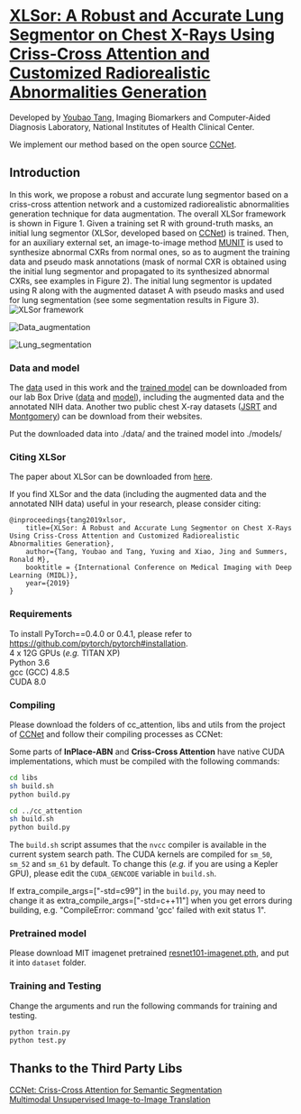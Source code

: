 # [XLSor: A Robust and Accurate Lung Segmentor on Chest X-Rays Using Criss-Cross Attention and Customized Radiorealistic Abnormalities Generation](https://openreview.net/pdf?id=B1lpb10Ry4)
Developed by [Youbao Tang](https://tangyoubao.github.io/), Imaging Biomarkers and Computer-Aided Diagnosis Laboratory, National Institutes of Health Clinical Center.

We implement our method based on the open source [CCNet](https://github.com/speedinghzl/CCNet). 

## Introduction
In this work, we  propose  a  robust  and  accurate  lung  segmentor  based  on  a  criss-cross attention  network  and  a  customized  radiorealistic  abnormalities  generation  technique  for data augmentation. The overall XLSor framework is shown in Figure 1. Given a training set R with ground-truth masks, an initial lung segmentor (XLSor, developed based on [CCNet](https://github.com/speedinghzl/CCNet)) is trained. Then, for an auxiliary external set, an image-to-image method [MUNIT](https://github.com/NVlabs/MUNIT)  is used to synthesize abnormal CXRs from normal ones, so as to augment the training data and pseudo mask annotations (mask of normal CXR is obtained using the initial lung segmentor and propagated to its synthesized abnormal CXRs, see examples in Figure 2). The initial lung segmentor is updated using R along with the augmented dataset A with pseudo masks and used for lung segmentation (see some segmentation results in Figure 3). 
![XLSor framework](images/framework.png)

![Data_augmentation](images/data_augmentation.png)

![Lung_segmentation](images/results.png)

### Data and model
The [data](https://nihcc.box.com/s/r8kf5xcthjvvvf6r7l1an99e1nj4080m) used in this work and the [trained model](https://nihcc.box.com/s/p2ivp7llqajelnamofocgy0wujui51vn) can be downloaded from our lab Box Drive ([data](https://nihcc.box.com/s/r8kf5xcthjvvvf6r7l1an99e1nj4080m) and [model](https://nihcc.box.com/s/p2ivp7llqajelnamofocgy0wujui51vn)), including the augmented data and the annotated NIH data. Another two public chest X-ray datasets ([JSRT](http://db.jsrt.or.jp/eng.php) and [Montgomery](http://openi.nlm.nih.gov/imgs/collections/NLM-MontgomeryCXRSet.zip)) can be download from their websites.

Put the downloaded data into ./data/ and the trained model into ./models/

### Citing XLSor
The paper about XLSor can be downloaded from [here](https://openreview.net/pdf?id=B1lpb10Ry4).

If you find XLSor and the data (including the augmented data and the annotated NIH data) useful in your research, please consider citing:

    @inproceedings{tang2019xlsor,
        title={XLSor: A Robust and Accurate Lung Segmentor on Chest X-Rays Using Criss-Cross Attention and Customized Radiorealistic Abnormalities Generation},
        author={Tang, Youbao and Tang, Yuxing and Xiao, Jing and Summers, Ronald M},
        booktitle = {International Conference on Medical Imaging with Deep Learning (MIDL)},
        year={2019}
    }
    
### Requirements

To install PyTorch==0.4.0 or 0.4.1, please refer to https://github.com/pytorch/pytorch#installation.   
4 x 12G GPUs (_e.g._ TITAN XP)  
Python 3.6  
gcc (GCC) 4.8.5     
CUDA 8.0    

### Compiling
Please download the folders of cc_attention, libs and utils from the project of [CCNet](https://github.com/speedinghzl/CCNet) and follow their compiling processes as CCNet:

Some parts of **InPlace-ABN** and **Criss-Cross Attention** have native CUDA implementations, which must be compiled with the following commands:
```bash
cd libs
sh build.sh
python build.py

cd ../cc_attention
sh build.sh
python build.py
``` 
The `build.sh` script assumes that the `nvcc` compiler is available in the current system search path.
The CUDA kernels are compiled for `sm_50`, `sm_52` and `sm_61` by default.
To change this (_e.g._ if you are using a Kepler GPU), please edit the `CUDA_GENCODE` variable in `build.sh`.

If extra_compile_args=["-std=c99"] in the `build.py`, you may need to change it as extra_compile_args=["-std=c++11"] when you get errors during building, e.g. "CompileError: command 'gcc' failed with exit status 1".

### Pretrained model

Please download MIT imagenet pretrained [resnet101-imagenet.pth](http://sceneparsing.csail.mit.edu/model/pretrained_resnet/resnet101-imagenet.pth), and put it into `dataset` folder.

### Training and Testing

Change the arguments and run the following commands for training and testing.

```bash
python train.py
python test.py
``` 

## Thanks to the Third Party Libs 
[CCNet: Criss-Cross Attention for Semantic Segmentation](https://github.com/speedinghzl/CCNet)    
[Multimodal Unsupervised Image-to-Image Translation](https://github.com/NVlabs/MUNIT)

